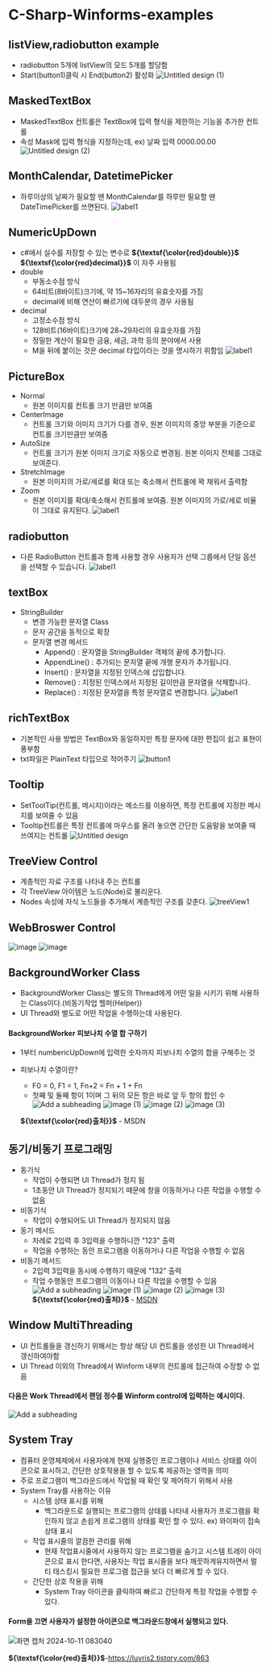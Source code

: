 # C-Sharp-Winforms-examples  

## listView,radiobutton example  
- radiobutton 5개에 listView의 모드 5개를 할당함
- Start(button1)클릭 시 End(button2) 활성화
![Untitled design (1)](https://github.com/user-attachments/assets/d38ac3ac-2583-4903-ab6a-4d10a41ee460)

## MaskedTextBox  
- MaskedTextBox 컨트롤은 TextBox에 입력 형식을 제한하는 기능을 추가한 컨트롤
- 속성 Mask에 입력 형식을 지정하는데, ex) 날짜 입력 0000.00.00
![Untitled design (2)](https://github.com/user-attachments/assets/a3b1ef92-d631-4334-b8ee-f1b5ef87b42c)

## MonthCalendar, DatetimePicker  
- 하루이상의 날짜가 필요할 땐 MonthCalendar를 하루만 필요할 땐 DateTimePicker를 쓰면된다.
![label1](https://github.com/user-attachments/assets/5ef7c5f8-99e5-4c23-9022-e23889703c96)

## NumericUpDown  
- c#에서 실수를 저장할 수 있는 변수로 **${\textsf{\color{red}double}}$** **${\textsf{\color{red}decimal}}$** 이 자주 사용됨
- double
  - 부동소수점 방식
  - 64비트(8바이트)크기에, 약 15~16자리의 유효숫자를 가짐
  - decimal에 비해 연산이 빠르기에 대두분의 경우 사용됨
- decimal
  - 고정소수점 방식
  - 128비트(16바이트)크기에 28~29자리의 유효숫자를 가짐
  - 정밀한 계산이 필요한 금융, 세금, 과학 등의 분야에서 사용
  - M을 뒤에 붙이는 것은 decimal 타입이라는 것을 명시하기 위함임
![label1](https://github.com/user-attachments/assets/7423b348-65d1-4b7d-bd22-500c83d88fbb)

## PictureBox  
- Normal
   - 원본 이미지를 컨트롤 크기 만큼만 보여줌
- CenterImage
   - 컨트롤 크기와 이미지 크기가 다를 경우, 원본 이미지의 중앙 부분을 기준으로 컨트롤 크기만큼만 보여줌
- AutoSize
   - 컨트롤 크기가 원본 이미지 크기로 자동으로 변경됨. 원본 이미지 전체를 그대로 보여준다.
- StretchImage
   - 원본 이미지의 가로/세로를 확대 또는 축소해서 컨트롤에 꽉 채워서 출력함
- Zoom
   - 원본 이미지를 확대/축소해서 컨트롤에 보여줌. 원본 이미지의 가로/세로 비율이 그대로 유지된다.
![label1](https://github.com/user-attachments/assets/8a172962-abb9-41bd-9014-e58dfc5ea995)

## radiobutton  
- 다른 RadioButton 컨트롤과 함께 사용할 경우 사용자가 선택 그룹에서 단일 옵션을 선택할 수 있습니다.
![label1](https://github.com/user-attachments/assets/885d20d1-bc92-4d54-bfe1-4165b66a6c71)

## textBox  
- StringBuilder
   - 변경 가능한 문자열 Class
   - 문자 공간을 동적으로 확장
   - 문자열 변경 메서드
      - Append() : 문자열을 StringBuilder 객체의 끝에 추가합니다.
      - AppendLine() : 추가되는 문자열 끝에 개행 문자가 추가됩니다.
      - Insert() : 문자열을 지정된 인덱스에 삽입합니다.
      - Remove() : 지정된 인덱스에서 지정된 길이만큼 문자열을 삭제합니다.
      - Replace() : 지정된 문자열을 특정 문자열로 변경합니다.
![label1](https://github.com/user-attachments/assets/b9ae2813-76b2-4076-a712-3683d58c6441)

## richTextBox  
- 기본적인 사용 방법은 TextBox와 동일하지만 특정 문자에 대한 편집이 쉽고 표현이 풍부함
- txt파일은 PlainText 타입으로 적어주기
![button1](https://github.com/user-attachments/assets/00134355-34d4-43c1-a4a5-53add49827d6)

## Tooltip  
- SetToolTip(컨트롤, 메시지)이라는 메소드를 이용하면, 특정 컨트롤에 지정한 메시지를 보여줄 수 있음
- Tooltip컨트롤은 특정 컨트롤에 마우스를 올려 놓으면 간단한 도움말을 보여줄 때 쓰여지는 컨트롤
![Untitled design](https://github.com/user-attachments/assets/aede2162-07c1-4d3f-a1df-ef57064d46ec)

## TreeView Control    
- 계층적인 자료 구조를 나타내 주는 컨트롤
- 각 TreeView 아이템은 노드(Node)로 불리운다.
- Nodes 속성에 자식 노드들을 추가해서 계층적인 구조를 갖춘다.
![treeView1](https://github.com/user-attachments/assets/10accab3-91b1-4de7-9af2-d7f910d7b837)

## WebBroswer Control  
![image](https://github.com/user-attachments/assets/2e090d7c-146c-4840-ac5d-99aa481c2bcb)
![image](https://github.com/user-attachments/assets/d055cdeb-b339-42f2-a129-4b3b9eb69192)  

## BackgroundWorker Class  
- BackgroundWorker Class는 별도의 Thread에게 어떤 일을 시키기 위해 사용하는 Class이다.(비동기작업 헬퍼(Helper))
- UI Thread와 별도로 어떤 작업을 수행하는데 사용된다.
#### BackgroundWorker 피보나치 수열 합 구하기  
- 1부터 numbericUpDown에 입력한 숫자까지 피보나치 수열의 합을 구해주는 것
- 피보나치 수열이란?
  - F0 = 0, F1 = 1, Fn+2 = Fn + 1 + Fn
  - 첫째 및 둘째 항이 1이며 그 뒤의 모든 항은 바로 앞 두 항의 합인 수  
![Add a subheading](https://github.com/user-attachments/assets/c8890320-e213-4eb5-98dc-284bd818f5f3)
![image (1)](https://github.com/user-attachments/assets/64ef0675-b561-4e52-99f3-b7bfea3f6696)
![image (2)](https://github.com/user-attachments/assets/cbf65113-dcb0-408c-b33b-74960ff98210)
![image (3)](https://github.com/user-attachments/assets/62402e5b-ec50-42c9-9976-532a9b34f55f)
  
  **${\textsf{\color{red}출처}}$** - MSDN

## 동기/비동기 프로그래밍  
- 동기식
  - 작업이 수행되면 UI Thread가 정지 됨
  - 1초동안 UI Thread가 정지되기 때문에 창을 이동하거나 다른 작업을 수행할 수 없음
- 비동기식
  - 작업이 수행되어도 UI Thread가 정지되지 않음
- 동기 메서드
  - 차례로 2입력 후 3입력을 수행하니깐 "123" 출력
  - 작업을 수행하는 동안 프로그램을 이동하거나 다른 작업을 수행할 수 없음
- 비동기 메서드
  - 2입력 3입력을 동시에 수행하기 때문에 "132" 출력
  - 작업 수행동안 프로그램의 이동이나 다른 작업을 수행할 수 있음
![Add a subheading](https://github.com/user-attachments/assets/a203ac1c-0f78-4a6f-b55e-97e0836f0d76)
![image (1)](https://github.com/user-attachments/assets/c673aeda-399a-42ec-a887-b72fce1552e8)
![image (2)](https://github.com/user-attachments/assets/8a943a2f-2112-4bee-9127-e302de6ec83b)
![image (3)](https://github.com/user-attachments/assets/aae0e75a-022d-43e4-920a-3c4be601e0dc)
 **${\textsf{\color{red}출처}}$** - [MSDN](https://luvris2.tistory.com/559)

## Window MultiThreading  
- UI 컨트롤들을 갱신하기 위해서는 항상 해당 UI 컨트롤을 생성한 UI Thread에서 갱신하여야함
- UI Thread 이외의 Thread에서 Winform 내부의 컨트롤에 접근하여 수정할 수 없음
#### 다음은 Work Thread에서 랜덤 정수를 Winform control에 입력하는 예시이다.
![Add a subheading](https://github.com/user-attachments/assets/28441845-bc45-435b-8142-ac1f607ef6e0)

## System Tray  
- 컴퓨터 운영체제에서 사용자에게 현재 실행중인 프로그램이나 서비스 상태를 아이콘으로 표시하고, 간단한 상호작용을 할 수 있도록 제공하는 영역을 의미
- 주로 프로그램이 백그라운드에서 작업될 때 확인 및 제어하기 위해서 사용
- System Tray를 사용하는 이유
  - 시스템 상태 표시를 위해
    - 백그라운드로 실행되는 프로그램의 상태를 나타내 사용자가 프로그램을 확인하지 않고 손쉽게 프로그램의 상태를 확인 할 수 있다.
      ex) 와이파이 접속 상태 표시
  - 작업 표시줄의 깔끔한 관리를 위해
      - 현재 작업표시줄에서 사용하지 않는 프로그램을 숨기고 시스템 트레이 아이콘으로 표시 한다면, 사용자는 작업 표시줄을 보다 깨끗하게유지하면서 멀티 태스킹시 필요한 프로그램 접근을 보다 더 빠르게 할 수 있다.
  - 간단한 상호 작용을 위해
      - System Tray 아이콘을 클릭하여 빠르고 간단하게 특정 작업을 수행할 수 있다.
#### Form을 끄면 사용자가 설정한 아이콘으로 백그라운드창에서 실행되고 있다.  
![화면 캡처 2024-10-11 083040](https://github.com/user-attachments/assets/2a8fddd2-c906-4a17-8b22-fdf5d30d78a1)

 **${\textsf{\color{red}출처}}$**-https://luvris2.tistory.com/863
